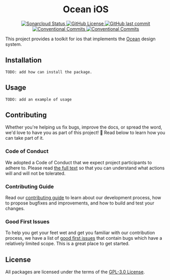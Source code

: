 <h1 align="center">Ocean iOS</h1>

<p align="center">
  <a href="https://sonarcloud.io/dashboard?id=ocean-ds_ocean-ios">
    <img alt="Sonarcloud Status" src="https://sonarcloud.io/api/project_badges/measure?project=ocean-ds_ocean-ios&metric=alert_status">
  </a>
  <a href="https://github.com/ocean-ds/ocean-ios/blob/master/LICENSE">
    <img alt="GitHub License" src="https://img.shields.io/github/license/ocean-ds/ocean-ios">
  </a>
  <a href="https://github.com/ocean-ds/ocean-ios/graphs/commit-activity">
    <img alt="GitHub last commit" src="https://img.shields.io/github/last-commit/ocean-ds/ocean-ios">
  </a>
  <a href="https://conventionalcommits.org">
    <img alt="Conventional Commits" src="https://img.shields.io/badge/Conventional%20Commits-1.0.0-yellow.svg">
  </a>
  <a href="http://makeapullrequest.com">
    <img alt="Conventional Commits" src="https://img.shields.io/badge/PRs-welcome-brightgreen.svg">
  </a>
</p>

This project provides a toolkit for ios that implements the [Ocean](https://zeroheight.com/9c9b2b3aa/p/257272-ocean-ds/t/968532) design system.

## Installation

```
TODO: add how can install the package.
```

## Usage

```
TODO: add an example of usage
```

## Contributing

Whether you're helping us fix bugs, improve the docs, or spread the word, we'd love to have you as part of this project! :blue_heart: Read below to learn how you can take part of it.

### Code of Conduct

We adopted a Code of Conduct that we expect project participants to adhere to. Please read [the full text](.github/CODE_OF_CONDUCT.md) so that you can understand what actions will and will not be tolerated.

### Contributing Guide

Read our [contributing guide](.github/CONTRIBUTING.md) to learn about our development process, how to propose bugfixes and improvements, and how to build and test your changes.

### Good First Issues

To help you get your feet wet and get you familiar with our contribution process, we have a list of [good first issues](https://github.com/ocean-ds/ocean-ios/labels/good%20first%20issue) that contain bugs which have a relatively limited scope. This is a great place to get started.

## License

All packages are licensed under the terms of the [GPL-3.0 License](LICENSE).
